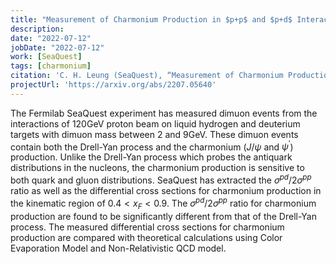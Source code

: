 ```yaml
---
title: "Measurement of Charmonium Production in $p+p$ and $p+d$ Interactions in the Fermilab SeaQuest Experiment"
description: 
date: "2022-07-12"
jobDate: "2022-07-12"
work: [SeaQuest]
tags: [charmonium]
citation: 'C. H. Leung (SeaQuest), “Measurement of Charmonium Production in $p + p$ and $p + d$ Interactions in the Fermilab SeaQuest Experiment”, in 29th International Workshop on Deep-Inelastic Scattering and Related Subjects (July 2022), arXiv:2207.05640 [hep-ex].'
projectUrl: 'https://arxiv.org/abs/2207.05640'
---
```

The Fermilab SeaQuest experiment has measured dimuon events from the interactions of 120GeV proton beam on liquid hydrogen and deuterium targets with dimuon mass between 2 and 9GeV. These dimuon events contain both the Drell-Yan process and the charmonium ($J/\psi$ and $\psi^\prime$) production. Unlike the Drell-Yan process which probes the antiquark distributions in the nucleons, the charmonium production is sensitive to both quark and gluon distributions. SeaQuest has extracted the $\sigma^{pd}/2\sigma^{pp}$ ratio as well as the differential cross sections for charmonium production in the kinematic region of $0.4 < x_F < 0.9$. The $\sigma^{pd}/2\sigma^{pp}$ ratio for charmonium production are found to be significantly different from that of the Drell-Yan process. The measured differential cross sections for charmonium production are compared with theoretical calculations using Color Evaporation Model and Non-Relativistic QCD model.
